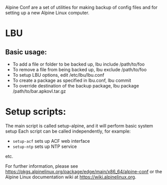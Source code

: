 Alpine Conf are a set of utilities for making backup of config files and for setting up a new Alpine Linux computer.

# LBU

## Basic usage:

  * To add a file or folder to be backed up, lbu include /path/to/foo
  * To remove a file from being backed up, lbu exclude /path/to/foo
  * To setup LBU options, edit /etc/lbu/lbu.conf
  * To create a package as specified in lbu.conf, lbu commit
  * To override destination of the backup package, lbu package /path/to/bar.apkovl.tar.gz

# Setup scripts:

The main script is called setup-alpine, and it will perform basic system setup Each script can be called independently, for example:

  * `setup-acf` sets up ACF web interface
  * `setup-ntp` sets up NTP service

etc.

For further information, please see <https://pkgs.alpinelinux.org/package/edge/main/x86_64/alpine-conf> or the Alpine Linux documentation wiki at <https://wiki.alpinelinux.org>.
